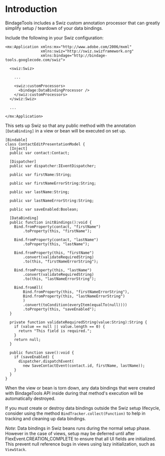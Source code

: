 # Introduction #

BindageTools includes a Swiz custom annotation processor that can greatly simplify setup / teardown of your data bindings.

Include the following in your Swiz configuration:

```
<mx:Application xmlns:mx="http://www.adobe.com/2006/mxml"
                xmlns:swiz="http://swiz.swizframework.org"
                xmlns:bindage="http://bindage-tools.googlecode.com/swiz">

  <swiz:Swiz>

    ...

    <swiz:customProcessors>
      <bindage:DataBindingProcessor />
    </swiz:customProcessors>
  </swiz:Swiz>

  ...

</mx:Application>
```

This sets up Swiz so that any public method with the annotation `[DataBinding]` in a view or bean will be executed on set up.

```
[Bindable]
class ContactEditPresentationModel {
  [Inject]
  public var contact:Contact;

  [Dispatcher]
  public var dispatcher:IEventDispatcher;

  public var firstName:String;

  public var firstNameErrorString:String;

  public var lastName:String;

  public var lastNameErrorString:String;

  public var saveEnabled:Boolean;

  [DataBinding]
  public function initBindings():void {
    Bind.fromProperty(contact, "firstName")
        .toProperty(this, "firstName");

    Bind.fromProperty(contact, "lastName")
        .toProperty(this, "lastName");

    Bind.fromProperty(this, "firstName")
        .convert(validateRequiredString)
        .to(this, "firstNameErrorString");
        
    Bind.fromProperty(this, "lastName")
        .convert(validateRequiredString)
        .to(this, "lastNameErrorString");
        
    Bind.fromAll(
        Bind.fromProperty(this, "firstNameErrorString"),
        Bind.fromProperty(this, "lastNameErrorString")
        )
        .convert(toCondition(everyItem(equalTo(null))))
        .toProperty(this, "saveEnabled");
  }

  private function validateRequiredString(value:String):String {
    if (value == null || value.length == 0) {
      return "This field is required.";
    }
    return null;
  }

  public function save():void {
    if (saveEnabled) {
      dispatcher.dispatchEvent(
        new SaveContactEvent(contact.id, firstName, lastName));
    }
  }
}
```

When the view or bean is torn down, any data bindings that were created with BindageTools API inside during that method's execution will be automatically destroyed.

If you must create or destroy data bindings outside the Swiz setup lifecycle, consider using the method `BindTracker.collect(Function)` to help in tracking and cleaning up data bindings.

_Note_: Data bindings in Swiz beans runs during the normal setup phase.  However in the case of views, setup may be deferred until after FlexEvent.CREATION\_COMPLETE to ensure that all UI fields are initialized.  This prevent null reference bugs in views using lazy initialization, such as `ViewStack`.